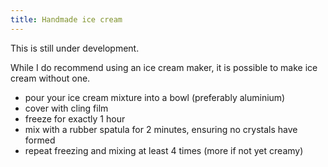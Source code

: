 ```yaml
---
title: Handmade ice cream
---
```


This is still under development.

While I do recommend using an ice cream maker, it is possible to make ice cream
without one.

- pour your ice cream mixture into a bowl (preferably aluminium)
- cover with cling film
- freeze for exactly 1 hour
- mix with a rubber spatula for 2 minutes, ensuring no crystals have formed
- repeat freezing and mixing at least 4 times (more if not yet creamy)
